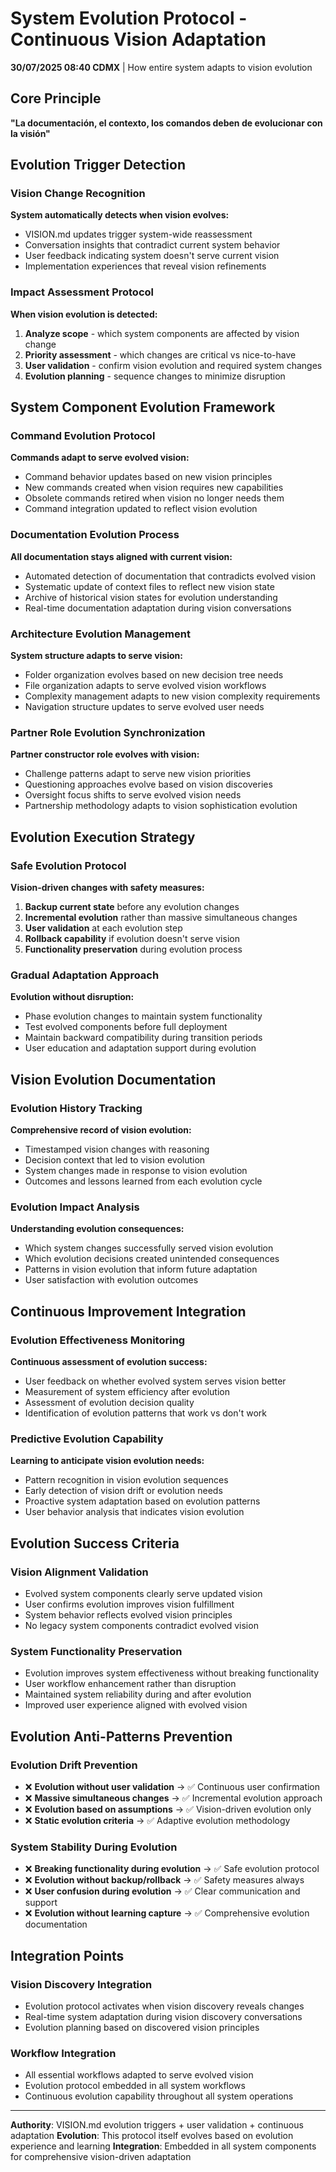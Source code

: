 # System Evolution Protocol - Continuous Vision Adaptation

**30/07/2025 08:40 CDMX** | How entire system adapts to vision evolution

## Core Principle
**"La documentación, el contexto, los comandos deben de evolucionar con la visión"**

## Evolution Trigger Detection

### Vision Change Recognition
**System automatically detects when vision evolves:**
- VISION.md updates trigger system-wide reassessment
- Conversation insights that contradict current system behavior
- User feedback indicating system doesn't serve current vision
- Implementation experiences that reveal vision refinements

### Impact Assessment Protocol
**When vision evolution is detected:**
1. **Analyze scope** - which system components are affected by vision change
2. **Priority assessment** - which changes are critical vs nice-to-have
3. **User validation** - confirm vision evolution and required system changes
4. **Evolution planning** - sequence changes to minimize disruption

## System Component Evolution Framework

### Command Evolution Protocol
**Commands adapt to serve evolved vision:**
- Command behavior updates based on new vision principles
- New commands created when vision requires new capabilities
- Obsolete commands retired when vision no longer needs them
- Command integration updated to reflect vision evolution

### Documentation Evolution Process
**All documentation stays aligned with current vision:**
- Automated detection of documentation that contradicts evolved vision
- Systematic update of context files to reflect new vision state
- Archive of historical vision states for evolution understanding
- Real-time documentation adaptation during vision conversations

### Architecture Evolution Management
**System structure adapts to serve vision:**
- Folder organization evolves based on new decision tree needs
- File organization adapts to serve evolved vision workflows
- Complexity management adapts to new vision complexity requirements
- Navigation structure updates to serve evolved user needs

### Partner Role Evolution Synchronization
**Partner constructor role evolves with vision:**
- Challenge patterns adapt to serve new vision priorities
- Questioning approaches evolve based on vision discoveries
- Oversight focus shifts to serve evolved vision needs
- Partnership methodology adapts to vision sophistication evolution

## Evolution Execution Strategy

### Safe Evolution Protocol
**Vision-driven changes with safety measures:**
1. **Backup current state** before any evolution changes
2. **Incremental evolution** rather than massive simultaneous changes
3. **User validation** at each evolution step
4. **Rollback capability** if evolution doesn't serve vision
5. **Functionality preservation** during evolution process

### Gradual Adaptation Approach
**Evolution without disruption:**
- Phase evolution changes to maintain system functionality
- Test evolved components before full deployment
- Maintain backward compatibility during transition periods
- User education and adaptation support during evolution

## Vision Evolution Documentation

### Evolution History Tracking
**Comprehensive record of vision evolution:**
- Timestamped vision changes with reasoning
- Decision context that led to vision evolution
- System changes made in response to vision evolution
- Outcomes and lessons learned from each evolution cycle

### Evolution Impact Analysis
**Understanding evolution consequences:**
- Which system changes successfully served vision evolution
- Which evolution decisions created unintended consequences
- Patterns in vision evolution that inform future adaptation
- User satisfaction with evolution outcomes

## Continuous Improvement Integration

### Evolution Effectiveness Monitoring
**Continuous assessment of evolution success:**
- User feedback on whether evolved system serves vision better
- Measurement of system efficiency after evolution
- Assessment of evolution decision quality
- Identification of evolution patterns that work vs don't work

### Predictive Evolution Capability
**Learning to anticipate vision evolution needs:**
- Pattern recognition in vision evolution sequences
- Early detection of vision drift or evolution needs
- Proactive system adaptation based on evolution patterns
- User behavior analysis that indicates vision evolution

## Evolution Success Criteria

### Vision Alignment Validation
- Evolved system components clearly serve updated vision
- User confirms evolution improves vision fulfillment
- System behavior reflects evolved vision principles
- No legacy system components contradict evolved vision

### System Functionality Preservation
- Evolution improves system effectiveness without breaking functionality
- User workflow enhancement rather than disruption
- Maintained system reliability during and after evolution
- Improved user experience aligned with evolved vision

## Evolution Anti-Patterns Prevention

### Evolution Drift Prevention
- ❌ **Evolution without user validation** → ✅ Continuous user confirmation
- ❌ **Massive simultaneous changes** → ✅ Incremental evolution approach
- ❌ **Evolution based on assumptions** → ✅ Vision-driven evolution only
- ❌ **Static evolution criteria** → ✅ Adaptive evolution methodology

### System Stability During Evolution
- ❌ **Breaking functionality during evolution** → ✅ Safe evolution protocol
- ❌ **Evolution without backup/rollback** → ✅ Safety measures always
- ❌ **User confusion during evolution** → ✅ Clear communication and support
- ❌ **Evolution without learning capture** → ✅ Comprehensive evolution documentation

## Integration Points

### Vision Discovery Integration
- Evolution protocol activates when vision discovery reveals changes
- Real-time system adaptation during vision discovery conversations
- Evolution planning based on discovered vision principles

### Workflow Integration
- All essential workflows adapted to serve evolved vision
- Evolution protocol embedded in all system workflows
- Continuous evolution capability throughout all system operations

---

**Authority**: VISION.md evolution triggers + user validation + continuous adaptation
**Evolution**: This protocol itself evolves based on evolution experience and learning
**Integration**: Embedded in all system components for comprehensive vision-driven adaptation